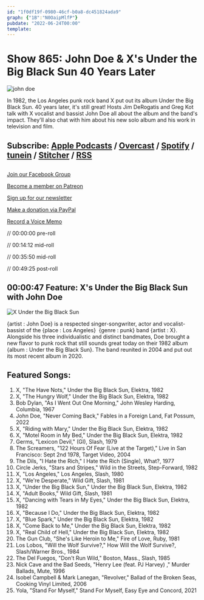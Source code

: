 ```yaml
---
id: "1f0df19f-0980-46cf-b0a8-dc451824ada9"
graph: {"1B":"N0OaipMlfP"}
pubdate: "2022-06-24T00:00"
template: 
---
```






# Show 865: John Doe & X's Under the Big Black Sun 40 Years Later

![john doe](https://static.soundopinions.org/images/2022/john-doe.jpeg)

In 1982, the Los Angeles punk rock band X put out its album Under the Big Black Sun. 40 years later, it's still great! Hosts Jim DeRogatis and Greg Kot talk with X vocalist and bassist John Doe all about the album and the band's impact. They'll also chat with him about his new solo album and his work in television and film.  



## Subscribe: [Apple Podcasts](https://itunes.apple.com/us/podcast/sound-opinions/id94793843) / [Overcast](https://overcast.fm/itunes94793843/sound-opinions) / [Spotify](https://open.spotify.com/show/1kNR8YL7TBrQuRxDdS4wtU) / [tunein](https://tunein.com/podcasts/Music-Podcasts/Sound-Opinions-p60273/) / [Stitcher](http://www.stitcher.com/podcast/sound-opinions) / [RSS](https://feeds.simplecast.com/Nn6fjnB0)



## 

[Join our Facebook Group](https://bit.ly/3sivr9T)

[Become a member on Patreon](https://bit.ly/3slWZvc)

[Sign up for our newsletter](https://bit.ly/3eEvRnG)

[Make a donation via PayPal](https://bit.ly/3dmt9lU)

[Record a Voice Memo](https://bit.ly/2RyD5Ah)

// 00:00:00 pre-roll

// 00:14:12 mid-roll

// 00:35:50 mid-roll

// 00:49:25 post-roll



## 00:00:47 Feature: X's Under the Big Black Sun with John Doe

![X Under the Big Black Sun](https://static.soundopinions.org/assets/865/1B1.jpg)

{artist : John Doe} is a respected singer-songwriter, actor and vocalist-bassist of the {place : Los Angeles}  {genre : punk} band {artist : X}. Alongside his three individualistic and distinct bandmates, Doe brought a new flavor to punk rock that still sounds great today on their 1982 album {album : Under the Big Black Sun}. The band reunited in 2004 and put out its most recent album in 2020.



## Featured Songs:

1. X, "The Have Nots," Under the Big Black Sun, Elektra, 1982
2. X, "The Hungry Wolf," Under the Big Black Sun, Elektra, 1982
3. Bob Dylan, "As I Went Out One Morning," John Wesley Harding, Columbia, 1967
4. John Doe, "Never Coming Back," Fables in a Foreign Land, Fat Possum, 2022
5. X, "Riding with Mary," Under the Big Black Sun, Elektra, 1982
6. X, "Motel Room in My Bed," Under the Big Black Sun, Elektra, 1982
7. Germs, "Lexicon Devil," (GI), Slash, 1979
8. The Screamers, "122 Hours Of Fear (Live at the Target)," Live in San Francisco: Sept 2nd 1978, Target Video, 2004
9. The Dils, "I Hate the Rich," I Hate the Rich (Single), What?, 1977
10. Circle Jerks, "Stars and Stripes," Wild in the Streets, Step-Forward, 1982
11. X, "Los Angeles," Los Angeles, Slash, 1980
12. X, "We're Desperate," Wild Gift, Slash, 1981
13. X, "Under the Big Black Sun," Under the Big Black Sun, Elektra, 1982
14. X, "Adult Books," Wild Gift, Slash, 1981
15. X, "Dancing with Tears in My Eyes," Under the Big Black Sun, Elektra, 1982
16. X, "Because I Do," Under the Big Black Sun, Elektra, 1982
17. X, "Blue Spark," Under the Big Black Sun, Elektra, 1982
18. X, "Come Back to Me," Under the Big Black Sun, Elektra, 1982
19. X, "Real Child of Hell," Under the Big Black Sun, Elektra, 1982
20. The Gun Club, "She's Like Heroin to Me," Fire of Love, Ruby, 1981
21. Los Lobos, "Will the Wolf Survive?," How Will the Wolf Survive?, Slash/Warner Bros., 1984
22. The Del Fuegos, "Don't Run Wild," Boston, Mass., Slash, 1985
23. Nick Cave and the Bad Seeds, "Henry Lee (feat. PJ Harvey) ," Murder Ballads, Mute, 1996
24. Isobel Campbell & Mark Lanegan, "Revolver," Ballad of the Broken Seas, Cooking Vinyl Limited, 2006
25. Yola, "Stand For Myself," Stand For Myself, Easy Eye and Concord, 2021